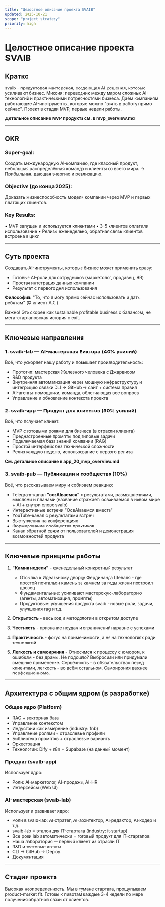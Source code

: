 ```yaml
---
title: "Целостное описание проекта SVAIB"
updated: 2025-10-21
scope: "project_strategy"
priority: high
---
```


# Целостное описание проекта SVAIB

## Кратко

svaib - продуктовая мастерская, создающая AI-решения, которые усиливают бизнес. Миссия: переводчик между миром сложных AI-технологий и практическими потребностями бизнеса. Даём компаниям работающие AI-инструменты, которые можно "взять в работу прямо сейчас". Проект в стадии MVP, первые недели работы.

**Детальное описание MVP продукта см. в mvp_overview.md**

---

## OKR

### Super‑goal:
Создать международную AI‑компанию, где классный продукт, небольшая распределённая команда и клиенты со всего мира.
→ Прибыльная, дающая энергию и реализацию.

### Objective (до конца 2025):
Доказать жизнеспособность модели компании через MVP и первых платящих клиентов.

### Key Results:
• MVP запущен и используется клиентами
• 3–5 клиентов оплатили использование
• Релизы еженедельно, обратная связь клиентов встроена в цикл

---

## Суть проекта

Создавать AI-инструменты, которые бизнес может применить сразу:
- Готовые AI-роли для сотрудников (маркетолог, продавец, HR)
- Простая интеграция данных компании
- Результат с первого дня использования

**Философия:** "То, что я могу прямо сейчас использовать и дать ребятам" (© клиент А.С.)

Важно! Это скорее как sustainable profitable business с балансом, не мега-стартаповская история с exit.

---

## Ключевые направления

### 1. svaib-lab — AI-мастерская Виктора (40% усилий)

Всё, что ускоряет нашу работу и повышает производительность:
- Прототип: мастерская Железного человека с Джарвисом
- R&D продукта
- Внутренняя автоматизация через мощную инфраструктуру и интеграцию связки CLI → GitHub → сайт + система правил
- AI-агенты-помощники, команда, облегчающая все вопросы
- Управление и обновление контекста проекта

### 2. svaib-app — Продукт для клиентов (50% усилий)

Всё, что получает клиент:
- MVP с готовыми ролями для бизнеса (в отрасли клиента)
- Преднастроенные промпты под типовые задачи
- Подключаемая база знаний компании (RAG)
- Простой интерфейс без технической сложности
- Релиз каждую неделю, использование с первого релиза

**См. детальное описание в app_20_mvp_overview.md**

### 3. svaib-pub — Публикации и сообщество (10%)

Всё, что рассказываем миру и собираем реакцию:
- Telegram-канал **"освAIваемся"** с результатами, размышлениями, мыслями и планами (название отражает: осваиваемся в новом мире + AI + внутри слово svaib)
- Интерактивные встречи "ОсвAIваемся вместе"
- YouTube-канал с результатами встреч
- Выступления на конференциях
- Формирование сообщества практиков
- Канал обратной связи от пользователей и демонстрация возможностей продукта

---

## Ключевые принципы работы

1. **"Камни недели"** - еженедельный конкретный результат
   - Отсылка к Идеальному дворцу Фердинанда Шеваля - где простой почтальон камень за камнем за годы жизни построил дворец
   - Фундаментальные: усиливают мастерскую-лабораторию (агенты, автоматизация, промпты)
   - Продуктовые: улучшения продукта svaib - новые роли, задачи, улучшения rag и т.д.

2. **Открытость** - весь код и методологии в открытом доступе

3. **Честность** - признание неудач и ограничений наравне с успехами

4. **Практичность** - фокус на применимости, а не на технологиях ради технологий

5. **Легкость и самоирония** - Относимся к процессу с юмором, к ошибкам - без драмы. Не подошло? Выбросили или придумали смешное применение. Серьёзность - в обязательствах перед клиентами, легкость - во всём остальном. Самоирония важнее перфекционизма.

---

## Архитектура с общим ядром (в разработке)

### Общее ядро (Platform)
- RAG + векторная база
- Управление контекстом
- Индустрии как измерение (industry: fnb)
- Управление ролями + отраслевые профили
- Библиотека промптов + отраслевые варианты
- Оркестрация
- Технологии: Dify + n8n + Supabase (на данный момент)

### Продукт (svaib-app)
Использует ядро:
- Роли: AI-маркетолог, AI-продажи, AI-HR
- Интерфейсы (Web UI)

### AI-мастерская (svaib-lab)
Использует и развивает ядро:
- Роли в svaib-lab: AI-стратег, AI-архитектор, AI-редактор, AI-кодер и т.д.
- svaib-lab = эталон для IT-стартапа (industry: it-startup)
- Все роли lab автоматически = готовый продукт для IT-стартапов
- Наша лаборатория — первый клиент из отрасли IT
- R&D и тестовые агенты
- CLI → GitHub → Deploy
- Документация

---

## Стадия проекта

Высокая неопределенность. Мы в тумане стартапа, прощупываем product-market fit. Готовы к пивотам каждые 3-4 недели по мере получения обратной связи от клиентов.

